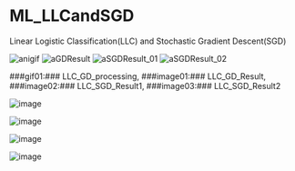 # ML_LLCandSGD
Linear Logistic Classification(LLC) and Stochastic Gradient Descent(SGD)

![anigif](https://user-images.githubusercontent.com/93954052/153774556-4dec77b4-51ca-4462-a90c-a4641d0b3ed0.gif)
![aGDResult](https://user-images.githubusercontent.com/93954052/153774558-d23590b8-248f-4282-b678-e489c8ed0e22.png)
![aSGDResult_01](https://user-images.githubusercontent.com/93954052/153774563-6892a0a3-41e7-47d0-a13c-096da47f83e4.png)
![aSGDResult_02](https://user-images.githubusercontent.com/93954052/153774569-6816446a-92f4-4ab7-af8b-7fbe8a6eb8d4.png)

###gif01:### LLC_GD_processing, ###image01:### LLC_GD_Result, ###image02:### LLC_SGD_Result1, ###image03:### LLC_SGD_Result2


![image](https://user-images.githubusercontent.com/93954052/152827539-14dbe15a-582d-4497-a935-ca482366e4a1.png)

![image](https://user-images.githubusercontent.com/93954052/152827615-a7660a43-9890-4159-b041-3a5d1ec3eac4.png)

![image](https://user-images.githubusercontent.com/93954052/152826828-280e4d35-915a-4ddc-929f-a7dd011e516a.png)

![image](https://user-images.githubusercontent.com/93954052/153111818-43da18cc-0f44-4583-ab78-32ba4b8c6adb.png)
